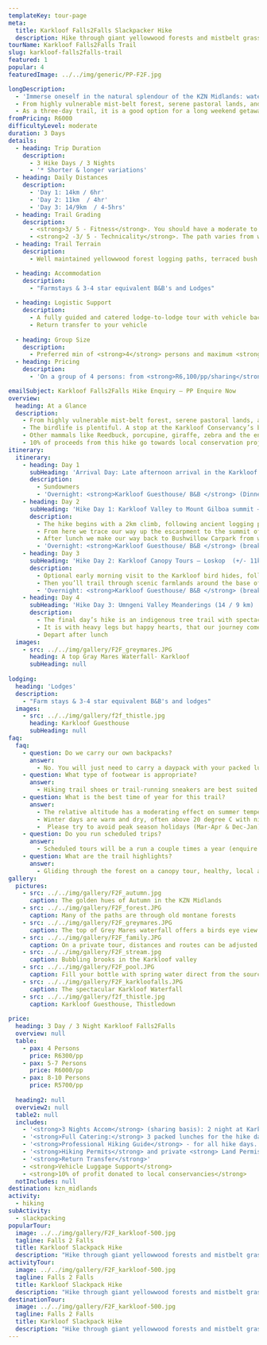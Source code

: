 ```yaml
---
templateKey: tour-page
meta:
  title: Karkloof Falls2Falls Slackpacker Hike
  description: Hike through giant yellowwood forests and mistbelt grasslands to the forgotten falls of the Karkloof, on our 3 day Midlands Slackpacking Hike.
tourName: Karkloof Falls2Falls Trail
slug: karkloof-falls2falls-trail
featured: 1
popular: 4
featuredImage: ../../img/generic/PP-F2F.jpg

longDescription:
  - 'Immerse oneself in the natural splendour of the KZN Midlands: waterfalls, spectacular escarpment views, or ziplining through the forest canopy, this guided hike provides contrasting scenery with new surprises each day.'
  - From highly vulnerable mist-belt forest, serene pastoral lands, and indigenous bushveld tree trails overlooking the mighty Umgeni valley gorge, you will be amazed at what the KZN Midlands has to offer. 
  - As a three-day trail, it is a good option for a long weekend getaway, and brings an active offering to the Midlands Meander Route.
fromPricing: R6000
difficultyLevel: moderate
duration: 3 Days
details:
  - heading: Trip Duration
    description:
      - 3 Hike Days / 3 Nights 
      - '* Shorter & longer variations'
  - heading: Daily Distances
    description:
      - 'Day 1: 14km / 6hr'
      - 'Day 2: 11km  / 4hr'
      - 'Day 3: 14/9km  / 4-5hrs'
  - heading: Trail Grading
    description:
      - <strong>3/ 5 - Fitness</strong>. You should have a moderate to good overall fitness
      - <strong>2 -3/ 5 - Technicality</strong>. The path varies from well-maintained forest paths to fainter farmland and grassy trails.
  - heading: Trail Terrain
    description:
      - Well maintained yellowwood forest logging paths, terraced bush paths, open grass and farm land.

  - heading: Accommodation
    description:
      - "Farmstays & 3-4 star equivalent B&B's and Lodges" 
  
  - heading: Logistic Support
    description:
      - A fully guided and catered lodge-to-lodge tour with vehicle back-up and daily luggage transfers. 
      - Return transfer to your vehicle
      
  - heading: Group Size
    description:
      - Preferred min of <strong>4</strong> persons and maximum <strong>10 </strong>persons/ per group
  - heading: Pricing
    description:
      - 'On a group of 4 persons: from <strong>R6,100/pp/sharing</strong>'

emailSubject: Karkloof Falls2Falls Hike Enquiry – PP Enquire Now
overview:
  heading: At a Glance
  description:
    - From highly vulnerable mist-belt forest, serene pastoral lands, and indigenous bushveld tree trails overlooking the mighty Umgeni valley gorge, you will be amazed at what diversity the KZN Midlands has to offer.
    - The birdlife is plentiful. A stop at the Karkloof Conservancy’s bird hide makes for a peaceful coffee break and an opportunity to tick off all three of South Africa’s cranes including the very rare Wattled Crane. 
    - Other mammals like Reedbuck, porcupine, giraffe, zebra and the endangered Samango monkeys all share their hide-outs in the beautiful Karkloof valley.
    - 10% of proceeds from this hike go towards local conservation projects to help conserve the natural heritage.
itinerary:
  itinerary:
    - heading: Day 1
      subHeading: 'Arrival Day: Late afternoon arrival in the Karkloof'
      description:
        - Sundowners
        - 'Overnight: <strong>Karkloof Guesthouse/ B&B </strong> (Dinner)'
    - heading: Day 2
      subHeading: 'Hike Day 1: Karkloof Valley to Mount Gilboa summit – Bushwillow (14km /850m ascent/ 6hrs)'
      description:
        - The hike begins with a 2km climb, following ancient logging paths through the second largest indigenous forest in South Africa. This special place is home to duiker, Samango monkeys and the rare Karkloof Blue butterfly.
        - From here we trace our way up the escarpment to the summit of Mt Gilboa (the highest point of the Karkloof range at 1768m). We then snake our way through indigenous forest and pristine grasslands to Gray Mare’s Falls for a picnic lunch with tremendous views overlooking the 900 HA Karkloof Nature reserve. 
        - After lunch we make our way back to Bushwillow Carpark from where we will return by vehicle to our first night’s accommodation.
        - 'Overnight: <strong>Karkloof Guesthouse/ B&B </strong> (breakfast, packed lunch, dinner)'
    - heading: Day 3
      subHeading: 'Hike Day 2: Karkloof Canopy Tours – Loskop  (+/- 11km / 265m ascent/ 4hrs)'
      description:
        - Optional early morning visit to the Karkloof bird hides, followed by a hearty breakfast at our Guesthouse. After breakfast, we will head off to the Karkloof canopy tours to glide through the forest canopy along a series of ziplines.
        - Then you’ll trail through scenic farmlands around the base of Loskop mountain, and make your way to the last overnight stop, in time for high-tea. 
        - 'Overnight: <strong>Karkloof Guesthouse/ B&B </strong> (breakfast, packed lunch, dinner)'      
    - heading: Day 4
      subHeading: 'Hike Day 3: Umngeni Valley Meanderings (14 / 9 km) '
      description:
        - The final day’s hike is an indigenous tree trail with spectacular views overlooking the mighty uMngeni gorge below. uMngeni Valley is home to giraffe, Zebra, antelope and 270 species of birds.
        - It is with heavy legs but happy hearts, that our journey comes to an end overlooking the cascading waters of the iconic Howick Falls.
        - Depart after lunch
  images:
    - src: ../../img/gallery/F2F_greymares.JPG
      heading: A top Gray Mares Waterfall- Karkloof
      subHeading: null
    
lodging:
  heading: 'Lodges'
  description:
    - "Farm stays & 3-4 star equivalent B&B's and lodges"
  images:
    - src: ../../img/gallery/f2f_thistle.jpg
      heading: Karkloof Guesthouse
      subHeading: null  
faq:
  faq:
    - question: Do we carry our own backpacks?
      answer:
        - No. You will just need to carry a daypack with your packed lunch, water and supplies for the day. Your overnight bags will be transferred by vehicle from lodge to lodge.
    - question: What type of footwear is appropriate?
      answer:
        - Hiking trail shoes or trail-running sneakers are best suited for this trail.
    - question: What is the best time of year for this trail?
      answer:
        - The relative altitude has a moderating effect on summer temperature with day time temperatures seldom exceeding 30 degrees C. Summer nights can be cool > 15 degrees C. The rainy season is in Summer ( November to February).
        - Winter days are warm and dry, often above 20 degree C with night temperatures 1-10 Degrees C. Occasionally there is a small scattering of snow in surrounding higher altitude areas 
        -  Please try to avoid peak season holidays (Mar-Apr & Dec-Jan) as the lodges have to give priority to long-stay bookings over such times. Autumn and Spring are great times of year for the Midlands.
    - question: Do you run scheduled trips?
      answer:
        - Scheduled tours will be a run a couple times a year (enquire regarding dates) otherwise private trips also available - date/ avail permitting.
    - question: What are the trail highlights?
      answer:
        - Gliding through the forest on a canopy tour, healthy, local and ethically sourced country cuisine, dramatic views of the Karkloof valley, hidden waterfalls, world class bird hides with a chance to spot rare and special wildlife like the Wattled Crane, Midlands Dwarf chameleon Karkloof blue butterfly and Samango monkey, plenty of viewpoints for picnic lunches.    
gallery:
  pictures:
    - src: ../../img/gallery/F2F_autumn.jpg
      caption: The golden hues of Autumn in the KZN Midlands
    - src: ../../img/gallery/F2F_forest.JPG
      caption: Many of the paths are through old montane forests
    - src: ../../img/gallery/F2F_greymares.JPG
      caption: The top of Grey Mares waterfall offers a birds eye view across the Karkloof.
    - src: ../../img/gallery/F2F_family.JPG
      caption: On a private tour, distances and routes can be adjusted to suite a younger family.
    - src: ../../img/gallery/F2F_stream.jpg
      caption: Bubbling brooks in the Karkloof valley
    - src: ../../img/gallery/F2F_pool.JPG
      caption: Fill your bottle with spring water direct from the source.
    - src: ../../img/gallery/F2F_karkloofalls.JPG
      caption: The spectacular Karkloof Waterfall
    - src: ../../img/gallery/f2f_thistle.jpg
      caption: Karkloof Guesthouse, Thistledown  
    
price:
  heading: 3 Day / 3 Night Karkloof Falls2Falls
  overview: null
  table:   
    - pax: 4 Persons
      price: R6300/pp
    - pax: 5-7 Persons
      price: R6000/pp
    - pax: 8-10 Persons
      price: R5700/pp
    
  heading2: null
  overview2: null
  table2: null
  includes:
    - '<strong>3 Nights Accom</strong> (sharing basis): 2 night at Karkloof lodgings (twin rooms/double room with communal bathrooms and ensuite bathroom) & 1 nights at a country Lodge (twin ensuite rooms)'
    - '<strong>Full Catering:</strong> 3 packed lunches for the hike days, 3 dinners and 3 breakfasts '
    - '<strong>Professional Hiking Guide</strong> - for all hike days. FGASA qualified to explore the fauna and fauna with you'
    - '<strong>Hiking Permits</strong> and private <strong> Land Permissions</strong> for the 3 hike days '
    - '<strong>Return Transfer</strong>'
    - <strong>Vehicle Luggage Support</strong>
    - <strong>10% of profit donated to local conservancies</strong>
  notIncludes: null
destination: kzn_midlands
activity:
  - hiking
subActivity:
  - slackpacking
popularTour:
  image: ../../img/gallery/F2F_karkloof-500.jpg
  tagline: Falls 2 Falls
  title: Karkloof Slackpack Hike
  description: "Hike through giant yellowwood forests and mistbelt grasslands to the forgotten falls of the Karkloof, on our 3 day Midlands Slackpacker. The Falls2Falls is a fully catered, luggage-supported trail encompassing some of the least discovered parts of Midlands countryside"
activityTour:
  image: ../../img/gallery/F2F_karkloof-500.jpg
  tagline: Falls 2 Falls
  title: Karkloof Slackpack Hike
  description: "Hike through giant yellowwood forests and mistbelt grasslands to the forgotten falls of the Karkloof, on our 3 day Midlands Slackpacker. The Falls2Falls is a fully catered, luggage-supported trail encompassing some of the least discovered parts of Midlands countryside"
destinationTour:
  image: ../../img/gallery/F2F_karkloof-500.jpg
  tagline: Falls 2 Falls
  title: Karkloof Slackpack Hike
  description: "Hike through giant yellowwood forests and mistbelt grasslands to the forgotten falls of the Karkloof, on our 3 day Midlands Slackpacker. The Falls2Falls is a fully catered, luggage-supported trail encompassing some of the least discovered parts of Midlands countryside"
---
```

